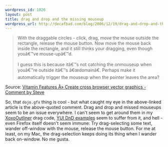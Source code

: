 ```yaml
--- 
wordpress_id: 1026
layout: post
title: drag and drop and the missing mouseup
wordpress_url: http://decafbad.com/blog/2006/12/19/drag-and-drop-and-the-missing-mouseup
---
```

<blockquote cite="http://www.thinkvitamin.com/features/design/create-cross-browser-vector-graphics#comment-34453">With the draggable circles - click, drag, move the mouse outside the rectangle, release the mouse button. Now move the mouse back inside the rectangle, and it still thinks your dragging, even though youâ€™ve mouse-upâ€™d.<br /><br />I guess this is because itâ€™s not catching the onmouseup when youâ€™re outside itâ€™s â€œdomainâ€. Perhaps make it automatically trigger the mouseup when the pointer leaves the area?</blockquote><div class="quotesource">Source: <a href="http://www.thinkvitamin.com/features/design/create-cross-browser-vector-graphics#comment-34453">Vitamin Features Â» Create cross browser vector graphics - Comment by Steve</a></div>

So, that <code>dojo.gfx</code> thing is cool - but what caught my eye in the above-linked article is the above-quoted comment.  Drag and drop and missed mouseups seem to be an issue everywhere.  I can't seem to get around them in my [XoxoOutliner](http://decafbad.com/trac/wiki/XoxoOutliner) drag code, [YUI DnD examples](http://developer.yahoo.com/yui/examples/dragdrop/drag.html?mode=dist) seem to suffer from it, and hell - even Firefox itself doesn't seem immune:  Try drag-selecting some text, wander off-window with the mouse, release the mouse button.  For me at least, on my Mac, the drag-selection keeps doing its thing when I wander back on-window.   No me gusta.
